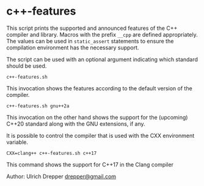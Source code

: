 c++-features
============

This script prints the supported and announced features of the C++
compiler and library.  Macros with the prefix `__cpp` are defined appropriately.
The values can be used in `static_assert` statements to ensure
the compilation environment has the necessary support.

The script can be used with an optional argument indicating which
standard should be used.

    c++-features.sh

This invocation shows the features according to the default version of the
compiler.

    c++-features.sh gnu++2a

This invocation on the other hand shows the support for the (upcoming) C++20
standard along with the GNU extensions, if any.

It is possible to control the compiler that is used with the CXX environment
variable.

    CXX=clang++ c++-features.sh c++17

This command shows the support for C++17 in the Clang compiler


Author: Ulrich Drepper <drepper@gmail.com>
